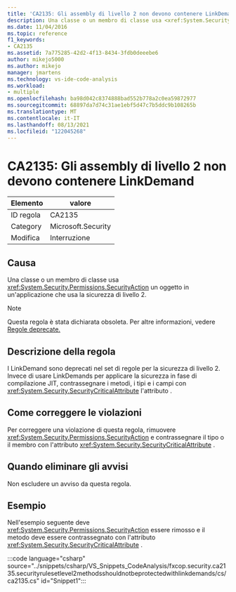```yaml
---
title: 'CA2135: Gli assembly di livello 2 non devono contenere LinkDemand'
description: Una classe o un membro di classe usa <xref:System.Security.Permissions.SecurityAction> un oggetto in un'applicazione che usa la sicurezza di livello 2.
ms.date: 11/04/2016
ms.topic: reference
f1_keywords:
- CA2135
ms.assetid: 7a775285-42d2-4f13-8434-3fdb0deeebe6
author: mikejo5000
ms.author: mikejo
manager: jmartens
ms.technology: vs-ide-code-analysis
ms.workload:
- multiple
ms.openlocfilehash: ba98d042c8374888bad552b778a2c0ea59872977
ms.sourcegitcommit: 68897da7d74c31ae1ebf5d47c7b5ddc9b108265b
ms.translationtype: MT
ms.contentlocale: it-IT
ms.lasthandoff: 08/13/2021
ms.locfileid: "122045268"
---
```

# <a name="ca2135-level-2-assemblies-should-not-contain-linkdemands"></a>CA2135: Gli assembly di livello 2 non devono contenere LinkDemand

|Elemento|valore|
|-|-|
|ID regola|CA2135|
|Category|Microsoft.Security|
|Modifica|Interruzione|

## <a name="cause"></a>Causa
Una classe o un membro di classe usa <xref:System.Security.Permissions.SecurityAction> un oggetto in un'applicazione che usa la sicurezza di livello 2.

> [!NOTE]
> Questa regola è stata dichiarata obsoleta. Per altre informazioni, vedere [Regole deprecate.](fxcop-unported-deprecated-rules.md)

## <a name="rule-description"></a>Descrizione della regola
I LinkDemand sono deprecati nel set di regole per la sicurezza di livello 2. Invece di usare LinkDemands per applicare la sicurezza in fase di compilazione JIT, contrassegnare i metodi, i tipi e i campi con <xref:System.Security.SecurityCriticalAttribute> l'attributo .

## <a name="how-to-fix-violations"></a>Come correggere le violazioni
Per correggere una violazione di questa regola, rimuovere <xref:System.Security.Permissions.SecurityAction> e contrassegnare il tipo o il membro con l'attributo <xref:System.Security.SecurityCriticalAttribute> .

## <a name="when-to-suppress-warnings"></a>Quando eliminare gli avvisi
Non escludere un avviso da questa regola.

## <a name="example"></a>Esempio
Nell'esempio seguente deve <xref:System.Security.Permissions.SecurityAction> essere rimosso e il metodo deve essere contrassegnato con l'attributo <xref:System.Security.SecurityCriticalAttribute> .

:::code language="csharp" source="../snippets/csharp/VS_Snippets_CodeAnalysis/fxcop.security.ca2135.securityrulesetlevel2methodsshouldnotbeprotectedwithlinkdemands/cs/ca2135.cs" id="Snippet1":::
